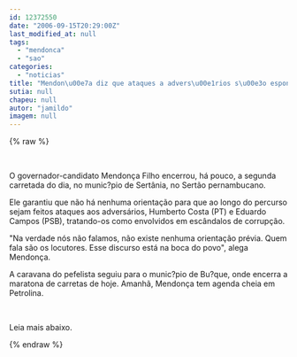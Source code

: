 ```yaml
---
id: 12372550
date: "2006-09-15T20:29:00Z"
last_modified_at: null
tags:
  - "mendonca"
  - "sao"
categories:
  - "noticias"
title: "Mendon\u00e7a diz que ataques a advers\u00e1rios s\u00e3o espont\u00e2neos"
sutia: null
chapeu: null
autor: "jamildo"
imagem: null
---
```

{% raw %}
<p>&nbsp;</p>
<p>O governador-candidato Mendon&ccedil;a Filho encerrou, h&aacute; pouco, a segunda carretada do dia, no munic?pio de Sert&acirc;nia, no Sert&atilde;o pernambucano.</p>
<p>Ele garantiu que n&atilde;o h&aacute; nenhuma orienta&ccedil;&atilde;o para que ao longo do percurso sejam feitos ataques aos advers&aacute;rios, Humberto Costa (PT) e Eduardo Campos (PSB), tratando-os como envolvidos em esc&acirc;ndalos de corrup&ccedil;&atilde;o.</p>
<p>"Na verdade n&oacute;s n&atilde;o falamos, n&atilde;o existe nenhuma orienta&ccedil;&atilde;o pr&eacute;via. Quem fala s&atilde;o os locutores. Esse discurso est&aacute; na boca do povo", alega Mendon&ccedil;a.</p>
<p>A caravana do pefelista seguiu para o munic?pio de Bu?que, onde encerra a maratona de carretas de hoje. Amanh&atilde;, Mendon&ccedil;a tem agenda cheia em Petrolina.</p>
<p>&nbsp;</p>
<p>Leia mais abaixo.</p>
{% endraw %}